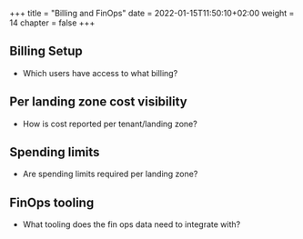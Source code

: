 +++
title = "Billing and FinOps"
date = 2022-01-15T11:50:10+02:00
weight = 14
chapter = false
+++

## Billing Setup

* Which users have access to what billing?

## Per landing zone cost visibility

* How is cost reported per tenant/landing zone?

## Spending limits

* Are spending limits required per landing zone?

## FinOps tooling

* What tooling does the fin ops data need to integrate with?